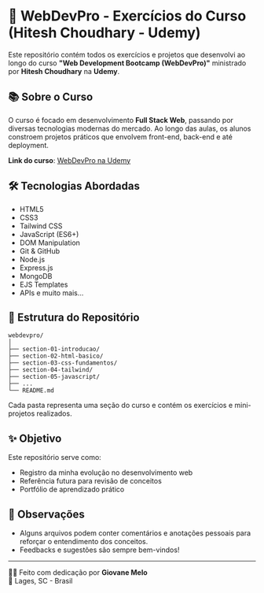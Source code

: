 # 🚀 WebDevPro - Exercícios do Curso (Hitesh Choudhary - Udemy)

Este repositório contém todos os exercícios e projetos que desenvolvi ao longo do curso **"Web Development Bootcamp (WebDevPro)"** ministrado por **Hitesh Choudhary** na **Udemy**.

## 📚 Sobre o Curso

O curso é focado em desenvolvimento **Full Stack Web**, passando por diversas tecnologias modernas do mercado. Ao longo das aulas, os alunos constroem projetos práticos que envolvem front-end, back-end e até deployment.

**Link do curso**: [WebDevPro na Udemy](https://www.udemy.com/course/webdevbootcamp/)

## 🛠️ Tecnologias Abordadas

- HTML5
- CSS3
- Tailwind CSS
- JavaScript (ES6+)
- DOM Manipulation
- Git & GitHub
- Node.js
- Express.js
- MongoDB
- EJS Templates
- APIs e muito mais...

## 📁 Estrutura do Repositório

```
webdevpro/
│
├── section-01-introducao/
├── section-02-html-basico/
├── section-03-css-fundamentos/
├── section-04-tailwind/
├── section-05-javascript/
├── ...
└── README.md
```

Cada pasta representa uma seção do curso e contém os exercícios e mini-projetos realizados.

## ✨ Objetivo

Este repositório serve como:

- Registro da minha evolução no desenvolvimento web
- Referência futura para revisão de conceitos
- Portfólio de aprendizado prático

## 📌 Observações

- Alguns arquivos podem conter comentários e anotações pessoais para reforçar o entendimento dos conceitos.
- Feedbacks e sugestões são sempre bem-vindos!

---

👨‍💻 Feito com dedicação por **Giovane Melo**  
📍 Lages, SC - Brasil
